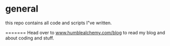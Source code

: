 general
=======

this repo contains all code and scripts I"ve written.

=======
Head over to www.humblealchemy.com/blog to read my blog and about coding and stuff.
